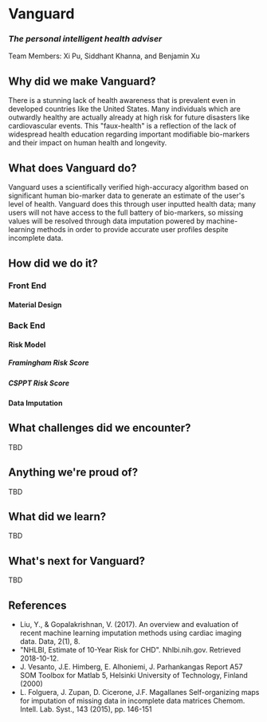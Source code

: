 Vanguard
===
### *The personal intelligent health adviser*
Team Members: Xi Pu, Siddhant Khanna, and Benjamin Xu
## Why did we make Vanguard?
There is a stunning lack of health awareness that is prevalent even in developed countries like the United States. Many individuals which are outwardly healthy are actually already at high risk for future disasters like cardiovascular events. This "faux-health" is a reflection of the lack of widespread health education regarding important modifiable bio-markers and their impact on human health and longevity.
## What does Vanguard do?
Vanguard uses a scientifically verified high-accuracy algorithm based on significant human bio-marker data to generate an estimate of the user's level of health. Vanguard does this through user inputted health data; many users will not have access to the full battery of bio-markers, so missing values will be resolved through data imputation powered by machine-learning methods in order to provide accurate user profiles despite incomplete data.
## How did we do it?
### Front End
#### Material Design
### Back End
#### Risk Model
##### Framingham Risk Score
##### CSPPT Risk Score
#### Data Imputation
## What challenges did we encounter?
TBD
## Anything we're proud of?
TBD
## What did we learn?
TBD
## What's next for Vanguard?
TBD
## References
* Liu, Y., & Gopalakrishnan, V. (2017). An overview and evaluation of recent machine learning imputation methods using cardiac imaging data. Data, 2(1), 8.
*  "NHLBI, Estimate of 10-Year Risk for CHD". Nhlbi.nih.gov. Retrieved 2018-10-12.
* J. Vesanto, J.E. Himberg, E. Alhoniemi, J. Parhankangas
Report A57
SOM Toolbox for Matlab 5, Helsinki University of Technology, Finland (2000)
* L. Folguera, J. Zupan, D. Cicerone, J.F. Magallanes
Self-organizing maps for imputation of missing data in incomplete data matrices
Chemom. Intell. Lab. Syst., 143 (2015), pp. 146-151
